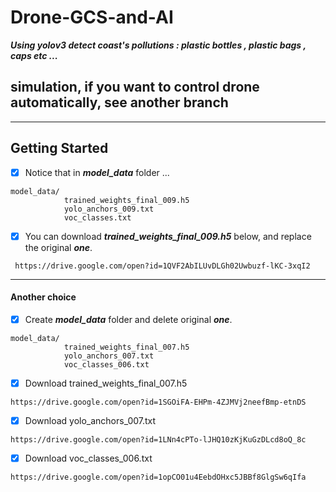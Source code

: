 # Drone-GCS-and-AI 

***Using yolov3 detect coast's pollutions : plastic bottles , plastic bags , caps etc ...***

<h2> simulation, if you want to control drone automatically, see another branch</h2>


<hr></hr>
<h2>Getting Started</h2>


- [x] Notice that in ***model_data***  folder ...
```bush
model_data/
            trained_weights_final_009.h5
            yolo_anchors_009.txt
            voc_classes.txt
 ```

- [x] You can download ***trained_weights_final_009.h5*** below, and replace the original ***one***.
```bush
 https://drive.google.com/open?id=1QVF2AbILUvDLGh02Uwbuzf-lKC-3xqI2
 ```
 
 <hr></hr>
 <h4>Another choice</h4>
 
- [x] Create ***model_data*** folder and delete original ***one***.

```bush
model_data/
            trained_weights_final_007.h5
            yolo_anchors_007.txt
            voc_classes_006.txt 
```

- [x] Download trained_weights_final_007.h5
```bush
https://drive.google.com/open?id=1SGOiFA-EHPm-4ZJMVj2neefBmp-etnDS
```
- [x] Download yolo_anchors_007.txt
```bush
https://drive.google.com/open?id=1LNn4cPTo-lJHQ10zKjKuGzDLcd8oQ_8c
```
- [x] Download voc_classes_006.txt
```bush
https://drive.google.com/open?id=1opCO01u4EebdOHxc5JBBf8GlgSw6qIfa
```




















